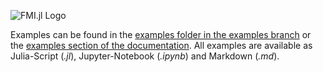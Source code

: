 ![FMI.jl Logo](https://github.com/ThummeTo/FMI.jl/blob/main/logo/dark/fmijl_logo_640_320.png?raw=true "FMI.jl Logo")

Examples can be found in the [examples folder in the examples branch](https://github.com/ThummeTo/FMI.jl/tree/examples/examples) or the [examples section of the documentation](https://thummeto.github.io/FMI.jl/dev/examples/overview/). All examples are available as Julia-Script (*.jl*), Jupyter-Notebook (*.ipynb*) and Markdown (*.md*).